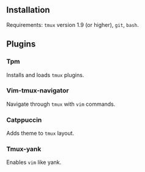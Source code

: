 ## Installation

Requirements: `tmux` version 1.9 (or higher), `git`, `bash`.

## Plugins

### Tpm

Installs and loads `tmux` plugins.

### Vim-tmux-navigator

Navigate through `tmux` with `vim` commands.

### Catppuccin

Adds theme to `tmux` layout.

### Tmux-yank

Enables `vim` like yank.

